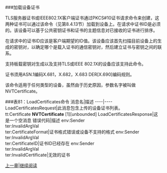 ###加载设备证书

TLS服务器证书或IEEE802.1X客户端证书通过PKCS#10证书请求命令来创建，这两种证书可以通过该命令（见第8.4.13节）加载到设备上。在请求中证书ID是必须的。该设备可以基于公共密钥证书和证书的主题信息对已接收的证书进行排序。

在请求中的证书ID应该是客户端期望的ID值。该设备应该首先扫描目前设备上的生成的密钥对，以确定哪个是载入证书的通信密钥对，然后建立证书与密钥之间的联系。

支持板载密钥对生成以及支持TLS或IEEE 802.1X的设备应该支持此命令。

证书须用ASN.1编码X.681，X.682，X.683 DER[X.690]编码规则。

该命令适用于任何类型的设备，虽然由于历史原因，参数名字被叫做NVTCertificate。


###表81：LoadCertificates命令
消息名|描述
----|----
LoadCertificatesRequest|此消息包含上传的设备证书列表。<br />tt:Certificate **NVTCertificate** [1][unbounded]
LoadCertificatesResponse|这是一个空消息
错误代码|描述
env:Sender<br />ter:InvalidArgVal<br />ter:CertificateFormat|证书格式错误或设备不支持的格式
env:Sender<br />ter:InvalidArgVal<br />ter:CertificateID|证书ID已经存在
env:Sender<br />ter:InvalidArgVal<br />ter:InvalidCertificate|无效的证书





[上一章](08.04.15.md)|[继续阅读](08.04.17.md)



